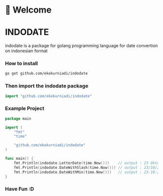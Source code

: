 # 👋 Welcome

# INDODATE
indodate is a package for golang programming language for date convertion on indonesian format

### How to install
```sh
go get github.com/ekokurniadi/indodate
```

### Then import the indodate package

```go
import "github.com/ekokurniadi/indodate"
```
### Example Project

```go
package main

import (
	"fmt"
	"time"

	"github.com/ekokurniadi/indodate"
)

func main() {
	fmt.Println(indodate.LetterDate(time.Now()))    // output : 23 Oktober 2021
	fmt.Println(indodate.DateWithSlash(time.Now())) // output : 23/10/2021
	fmt.Println(indodate.DateWithMin(time.Now()))   // output : 23-10-2021
}

```

### Have Fun :D
